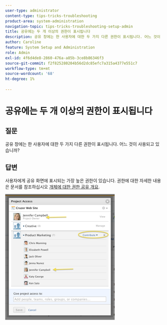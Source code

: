 ```yaml
---
user-type: administrator
content-type: tips-tricks-troubleshooting
product-area: system-administration
navigation-topic: tips-tricks-troubleshooting-setup-admin
title: 공유에는 두 개 이상의 권한이 표시됩니다
description: 공유 창에는 한 사용자에 대한 두 가지 다른 권한이 표시됩니다. 어느 것이 사용되고 있습니까?
author: Caroline
feature: System Setup and Administration
role: Admin
exl-id: 4f6d4de8-2860-476a-a85b-3ce8b86346f3
source-git-commit: f2f825280204b56d2dc85efc7a315a4377e551c7
workflow-type: tm+mt
source-wordcount: '68'
ht-degree: 1%

---
```


# 공유에는 두 개 이상의 권한이 표시됩니다

## 질문

공유 창에는 한 사용자에 대한 두 가지 다른 권한이 표시됩니다. 어느 것이 사용되고 있습니까?

## 답변

사용자에게 공유 화면에 표시되는 가장 높은 권한이 있습니다. 권한에 대한 자세한 내용은 문서를 참조하십시오 [개체에 대한 권한 공유 개요](../../workfront-basics/grant-and-request-access-to-objects/sharing-permissions-on-objects-overview.md).

![](assets/screen-shot-2014-03-19-at-3.36.28-pm-350x403.png)
